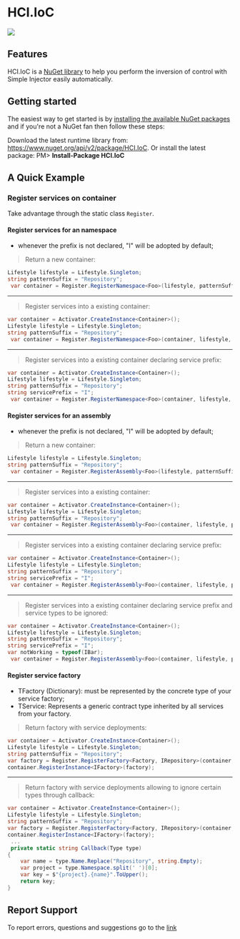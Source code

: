 # HCI.IoC
![](https://img.shields.io/nuget/v/HCI.IoC.svg)

## Features
HCI.IoC is a [NuGet library](https://www.nuget.org/api/v2/package/HCI.IoC) to help you perform the inversion of control with Simple Injector easily automatically.

## Getting started
The easiest way to get started is by [installing the available NuGet packages](https://www.nuget.org/packages/HCI.IoC) and if you're not a NuGet fan then follow these steps:

Download the latest runtime library from: https://www.nuget.org/api/v2/package/HCI.IoC.
Or install the latest package:
PM> **Install-Package HCI.IoC**

## A Quick Example

### Register services on container
Take advantage through the static class ```Register```.

#### Register services for an namespace
- whenever the prefix is not declared, "I" will be adopted by default;

> Return a new container:
```csharp
Lifestyle lifestyle = Lifestyle.Singleton;
string patternSuffix = "Repository";
 var container = Register.RegisterNamespace<Foo>(lifestyle, patternSuffix);
```

------------

> Register services into a existing container:
```csharp
var container = Activator.CreateInstance<Container>();
Lifestyle lifestyle = Lifestyle.Singleton;
string patternSuffix = "Repository";
 var container = Register.RegisterNamespace<Foo>(container, lifestyle, patternSuffix);
```

------------

> Register services into a existing container declaring service prefix:
```csharp
var container = Activator.CreateInstance<Container>();
Lifestyle lifestyle = Lifestyle.Singleton;
string patternSuffix = "Repository";
string servicePrefix = "I";
 var container = Register.RegisterNamespace<Foo>(container, lifestyle, patternSuffix, servicePrefix);
```

#### Register services for an assembly
- whenever the prefix is not declared, "I" will be adopted by default;

> Return a new container:
```csharp
Lifestyle lifestyle = Lifestyle.Singleton;
string patternSuffix = "Repository";
 var container = Register.RegisterAssembly<Foo>(lifestyle, patternSuffix);
```

------------

> Register services into a existing container:
```csharp
var container = Activator.CreateInstance<Container>();
Lifestyle lifestyle = Lifestyle.Singleton;
string patternSuffix = "Repository";
 var container = Register.RegisterAssembly<Foo>(container, lifestyle, patternSuffix);
```

------------

> Register services into a existing container declaring service prefix:
```csharp
var container = Activator.CreateInstance<Container>();
Lifestyle lifestyle = Lifestyle.Singleton;
string patternSuffix = "Repository";
string servicePrefix = "I";
 var container = Register.RegisterAssembly<Foo>(container, lifestyle, patternSuffix, servicePrefix);
```

------------

> Register services into a existing container declaring service prefix and service types to be ignored:
```csharp
var container = Activator.CreateInstance<Container>();
Lifestyle lifestyle = Lifestyle.Singleton;
string patternSuffix = "Repository";
string servicePrefix = "I";
var notWorking = typeof(IBar);
 var container = Register.RegisterAssembly<Foo>(container, lifestyle, patternSuffix, servicePrefix, notWorking);
```

#### Register service factory
- TFactory (Dictionary): must be represented by the concrete type of your service factory;
- TService: Represents a generic contract type inherited by all services from your factory.
> Return factory with service deployments:
```csharp
var container = Activator.CreateInstance<Container>();
Lifestyle lifestyle = Lifestyle.Singleton;
string patternSuffix = "Repository";
var factory = Register.RegisterFactory<Factory, IRepository>(container, lifestyle, patternSuffix);
container.RegisterInstance<IFactory>(factory);
```

------------

> Return factory with service deployments allowing to ignore certain types through callback:
```csharp
var container = Activator.CreateInstance<Container>();
Lifestyle lifestyle = Lifestyle.Singleton;
string patternSuffix = "Repository";
var factory = Register.RegisterFactory<Factory, IRepository>(container, lifestyle, patternSuffix, Callback);
container.RegisterInstance<IFactory>(factory);
 ...
 private static string Callback(Type type)
{
	var name = type.Name.Replace("Repository", string.Empty);
	var project = type.Namespace.split(' ')[0];
	var key = $"{project}.{name}".ToUpper();
	return key;
}
```

## Report Support
To report errors, questions and suggestions go to the [link](https://www.nuget.org/packages/HCI.IoC/1.0.0/ReportMyPackage)
